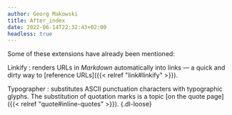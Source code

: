 ```yaml
---
author: Georg Makowski
title: After_index
date: 2022-06-14T22:32:43+02:00 
headless: true
---
```


Some of these extensions have already been mentioned:

Linkify
: renders URLs in _Markdown_ automatically into links — a quick and dirty way to [reference URLs]({{< relref "link#linkify" >}}).

Typographer
: substitutes ASCII punctuation characters with typographic glyphs. The substitution of quotation marks is a topic [on the quote page]({{< relref "quote#inline-quotes" >}}).
{.dl-loose}
